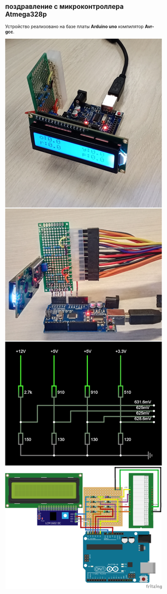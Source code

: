 ## поздравление с микроконтроллера Atmega328p
Устройство реализовано на базе платы **Arduino uno** компилятор **Avr-gcc**.

![Внешник вид](img/0001.png)
![Внешник вид](img/0002.png)
![Внешник вид](img/0003.png)
![Project diagram](img/0004.png)
